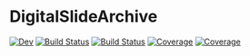 # DigitalSlideArchive

[![Dev](https://img.shields.io/badge/docs-dev-blue.svg)](https://woodruff-lab.gitlab.io/DigitalSlideArchive.jl/dev)
[![Build Status](https://github.com/woodruff-lab/DigitalSlideArchive.jl/actions/workflows/CI.yml/badge.svg?branch=main)](https://github.com/woodruff-lab/DigitalSlideArchive.jl/actions/workflows/CI.yml?query=branch%3Amain)
[![Build Status](https://gitlab.com/woodruff-lab/DigitalSlideArchive.jl/badges/main/pipeline.svg)](https://gitlab.com/woodruff-lab/DigitalSlideArchive.jl/pipelines)
[![Coverage](https://gitlab.com/woodruff-lab/DigitalSlideArchive.jl/badges/main/coverage.svg)](https://gitlab.com/woodruff-lab/DigitalSlideArchive.jl/commits/main)
[![Coverage](https://codecov.io/gh/woodruff-lab/DigitalSlideArchive.jl/branch/main/graph/badge.svg)](https://codecov.io/gh/woodruff-lab/DigitalSlideArchive.jl)

